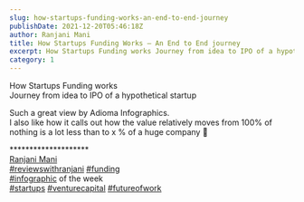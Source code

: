 ```yaml
---
slug: how-startups-funding-works-an-end-to-end-journey
publishDate: 2021-12-20T05:46:18Z
author: Ranjani Mani
title: How Startups Funding Works – An End to End journey 
excerpt: How Startups Funding works Journey from idea to IPO of a hypothetical startup Such a great view by Adioma Infographics. I also like how it calls out how the value relatively moves from 100% of nothing is a lot less than to x % of a huge company 🙂 \*\*\*\*\*\*\*\*\*\*\*\*\*\*\*\*\*\*\*\* Ranjani Mani #reviewswithranjani #funding #infographic of the  ... 
category: 1
---
```


How Startups Funding works  
Journey from idea to IPO of a hypothetical startup  
  
Such a great view by Adioma Infographics.  
I also like how it calls out how the value relatively moves from 100% of nothing is a lot less than to x % of a huge company 🙂  
  
\*\*\*\*\*\*\*\*\*\*\*\*\*\*\*\*\*\*\*\*  
[Ranjani Mani](https://www.linkedin.com/in/ACoAAAJIsPgBPvMBMninhMqM-rfOAQgdirEW63k)  
[#reviewswithranjani](https://www.linkedin.com/feed/hashtag/?keywords=reviewswithranjani&highlightedUpdateUrns=urn%3Ali%3Aactivity%3A6878276559594250240) [#funding](https://www.linkedin.com/feed/hashtag/?keywords=funding&highlightedUpdateUrns=urn%3Ali%3Aactivity%3A6878276559594250240)  
[#infographic](https://www.linkedin.com/feed/hashtag/?keywords=infographic&highlightedUpdateUrns=urn%3Ali%3Aactivity%3A6878276559594250240) of the week  
[#startups](https://www.linkedin.com/feed/hashtag/?keywords=startups&highlightedUpdateUrns=urn%3Ali%3Aactivity%3A6878276559594250240) [#venturecapital](https://www.linkedin.com/feed/hashtag/?keywords=venturecapital&highlightedUpdateUrns=urn%3Ali%3Aactivity%3A6878276559594250240) [#futureofwork](https://www.linkedin.com/feed/hashtag/?keywords=futureofwork&highlightedUpdateUrns=urn%3Ali%3Aactivity%3A6878276559594250240)